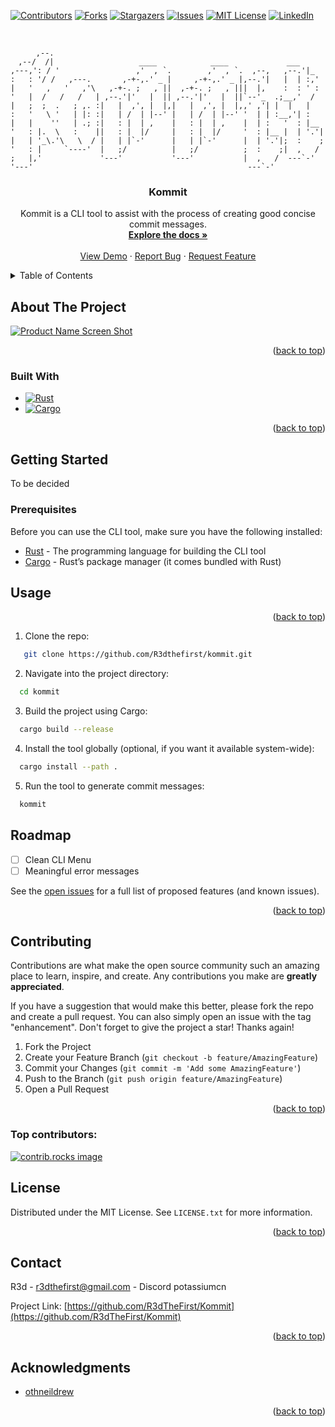 <!-- Improved compatibility of back to top link: See: https://github.com/othneildrew/Best-README-Template/pull/73 -->

<a id="readme-top"></a>

<!--
*** Thanks for checking out the Best-README-Template. If you have a suggestion
*** that would make this better, please fork the repo and create a pull request
*** or simply open an issue with the tag "enhancement".
*** Don't forget to give the project a star!
*** Thanks again! Now go create something AMAZING! :D
-->

<!-- PROJECT SHIELDS -->
<!--
*** I'm using markdown "reference style" links for readability.
*** Reference links are enclosed in brackets [ ] instead of parentheses ( ).
*** See the bottom of this document for the declaration of the reference variables
*** for contributors-url, forks-url, etc. This is an optional, concise syntax you may use.
*** https://www.markdownguide.org/basic-syntax/#reference-style-links
-->

[![Contributors][contributors-shield]][contributors-url]
[![Forks][forks-shield]][forks-url]
[![Stargazers][stars-shield]][stars-url]
[![Issues][issues-shield]][issues-url]
[![MIT License][license-shield]][license-url]
[![LinkedIn][linkedin-shield]][linkedin-url]

<!-- PROJECT LOGO -->
<br />
<div align="center">
  <p>
   
  ```
       ,--.                                                            
   ,--/  /|                   ____            ____             ___     
,---,': / '                 ,'  , `.        ,'  , `.  ,--,   ,--.'|_   
:   : '/ /   ,---.       ,-+-,.' _ |     ,-+-,.' _ |,--.'|   |  | :,'  
|   '   ,   '   ,'\   ,-+-. ;   , ||  ,-+-. ;   , |||  |,    :  : ' :  
'   |  /   /   /   | ,--.'|'   |  || ,--.'|'   |  ||`--'_  .;__,'  /   
|   ;  ;  .   ; ,. :|   |  ,', |  |,|   |  ,', |  |,,' ,'| |  |   |    
:   '   \ '   | |: :|   | /  | |--' |   | /  | |--' '  | | :__,'| :    
|   |    ''   | .; :|   : |  | ,    |   : |  | ,    |  | :   '  : |__  
'   : |.  \   :    ||   : |  |/     |   : |  |/     '  : |__ |  | '.'| 
|   | '_\.'\   \  / |   | |`-'      |   | |`-'      |  | '.'|;  :    ; 
'   : |     `----'  |   ;/          |   ;/          ;  :    ;|  ,   /  
;   |,'             '---'           '---'           |  ,   /  ---`-'   
'---'                                                ---`-'            
   ```
  </p>

<h3 align="center">Kommit</h3>

  <p align="center">
    Kommit is a CLI tool to assist with the process of creating good concise commit messages.
    <br />
    <a href="https://github.com/R3dTheFirst/Kommit"><strong>Explore the docs »</strong></a>
    <br />
    <br />
    <a href="https://github.com/R3dTheFirst/Kommit">View Demo</a>
    ·
    <a href="https://github.com/R3dTheFirst/Kommit/issues/new?labels=bug&template=bug-report---.md">Report Bug</a>
    ·
    <a href="https://github.com/R3dTheFirst/Kommit/issues/new?labels=enhancement&template=feature-request---.md">Request Feature</a>
  </p>
</div>

<!-- TABLE OF CONTENTS -->
<details>
  <summary>Table of Contents</summary>
  <ol>
    <li>
      <a href="#about-the-project">About The Project</a>
      <ul>
        <li><a href="#built-with">Built With</a></li>
      </ul>
    </li>
    <li>
      <a href="#getting-started">Getting Started</a>
      <ul>
        <li><a href="#prerequisites">Prerequisites</a></li>
        <li><a href="#installation">Installation</a></li>
      </ul>
    </li>
    <li><a href="#usage">Usage</a></li>
    <li><a href="#roadmap">Roadmap</a></li>
    <li><a href="#contributing">Contributing</a></li>
    <li><a href="#license">License</a></li>
    <li><a href="#contact">Contact</a></li>
    <li><a href="#acknowledgments">Acknowledgments</a></li>
  </ol>
</details>

<!-- ABOUT THE PROJECT -->

## About The Project

[![Product Name Screen Shot][product-screenshot]](https://picsum.photos/200)

<p align="right">(<a href="#readme-top">back to top</a>)</p>

### Built With

- [![Rust][rust-badge]](https://www.rust-lang.org)
- [![Cargo][cargo-badge]](https://doc.rust-lang.org/cargo)

[rust-badge]: https://img.shields.io/badge/rust-%23E57373.svg?style=for-the-badge&logo=rust&logoColor=white
[cargo-badge]: https://img.shields.io/badge/cargo-%234a4a4a.svg?style=for-the-badge&logo=cargo&logoColor=white

<p align="right">(<a href="#readme-top">back to top</a>)</p>

<!-- GETTING STARTED -->

## Getting Started

To be decided

### Prerequisites

Before you can use the CLI tool, make sure you have the following installed:

- [Rust](https://www.rust-lang.org/learn/get-started) - The programming language for building the CLI tool
- [Cargo](https://doc.rust-lang.org/cargo/getting-started/installation.html) - Rust’s package manager (it comes bundled with Rust)

<!-- USAGE EXAMPLES -->

## Usage

<p align="right">(<a href="#readme-top">back to top</a>)</p>

1. Clone the repo:

```sh
   git clone https://github.com/R3dthefirst/kommit.git
```

2. Navigate into the project directory:

```sh
  cd kommit
```

3. Build the project using Cargo:

```sh
  cargo build --release
```

4. Install the tool globally (optional, if you want it available system-wide):

```sh
  cargo install --path .
```

5. Run the tool to generate commit messages:

```sh
  kommit
```

<!-- ROADMAP -->

## Roadmap

- [ ] Clean CLI Menu
- [ ] Meaningful error messages

See the [open issues](https://github.com/R3dTheFirst/Kommit/issues) for a full list of proposed features (and known issues).

<p align="right">(<a href="#readme-top">back to top</a>)</p>

<!-- CONTRIBUTING -->

## Contributing

Contributions are what make the open source community such an amazing place to learn, inspire, and create. Any contributions you make are **greatly appreciated**.

If you have a suggestion that would make this better, please fork the repo and create a pull request. You can also simply open an issue with the tag "enhancement".
Don't forget to give the project a star! Thanks again!

1. Fork the Project
2. Create your Feature Branch (`git checkout -b feature/AmazingFeature`)
3. Commit your Changes (`git commit -m 'Add some AmazingFeature'`)
4. Push to the Branch (`git push origin feature/AmazingFeature`)
5. Open a Pull Request

<p align="right">(<a href="#readme-top">back to top</a>)</p>

### Top contributors:

<a href="https://github.com/R3dTheFirst/Kommit/graphs/contributors">
  <img src="https://contrib.rocks/image?repo=R3dTheFirst/Kommit" alt="contrib.rocks image" />
</a>

<!-- LICENSE -->

## License

Distributed under the MIT License. See `LICENSE.txt` for more information.

<p align="right">(<a href="#readme-top">back to top</a>)</p>

<!-- CONTACT -->

## Contact

R3d - r3dthefirst@gmail.com - Discord potassiumcn

Project Link: [https://github.com/R3dTheFirst/Kommit](https://github.com/R3dTheFirst/Kommit)

<p align="right">(<a href="#readme-top">back to top</a>)</p>

<!-- ACKNOWLEDGMENTS -->

## Acknowledgments

- [othneildrew](https://github.com/othneildrew/Best-README-Template)

<p align="right">(<a href="#readme-top">back to top</a>)</p>

<!-- MARKDOWN LINKS & IMAGES -->
<!-- https://www.markdownguide.org/basic-syntax/#reference-style-links -->

[contributors-shield]: https://img.shields.io/github/contributors/R3dTheFirst/Kommit.svg?style=for-the-badge
[contributors-url]: https://github.com/R3dTheFirst/Kommit/graphs/contributors
[forks-shield]: https://img.shields.io/github/forks/R3dTheFirst/Kommit.svg?style=for-the-badge
[forks-url]: https://github.com/R3dTheFirst/Kommit/network/members
[stars-shield]: https://img.shields.io/github/stars/R3dTheFirst/Kommit.svg?style=for-the-badge
[stars-url]: https://github.com/R3dTheFirst/Kommit/stargazers
[issues-shield]: https://img.shields.io/github/issues/R3dTheFirst/Kommit.svg?style=for-the-badge
[issues-url]: https://github.com/R3dTheFirst/Kommit/issues
[license-shield]: https://img.shields.io/github/license/R3dTheFirst/Kommit.svg?style=for-the-badge
[license-url]: https://github.com/R3dTheFirst/Kommit/blob/master/LICENSE.txt
[linkedin-shield]: https://img.shields.io/badge/-LinkedIn-black.svg?style=for-the-badge&logo=linkedin&colorB=555
[linkedin-url]: https://linkedin.com/in/linkedin_username
[product-screenshot]: images/screenshot.png
[Next.js]: https://img.shields.io/badge/next.js-000000?style=for-the-badge&logo=nextdotjs&logoColor=white
[Next-url]: https://nextjs.org/
[React.js]: https://img.shields.io/badge/React-20232A?style=for-the-badge&logo=react&logoColor=61DAFB
[React-url]: https://reactjs.org/
[Vue.js]: https://img.shields.io/badge/Vue.js-35495E?style=for-the-badge&logo=vuedotjs&logoColor=4FC08D
[Vue-url]: https://vuejs.org/
[Angular.io]: https://img.shields.io/badge/Angular-DD0031?style=for-the-badge&logo=angular&logoColor=white
[Angular-url]: https://angular.io/
[Svelte.dev]: https://img.shields.io/badge/Svelte-4A4A55?style=for-the-badge&logo=svelte&logoColor=FF3E00
[Svelte-url]: https://svelte.dev/
[Laravel.com]: https://img.shields.io/badge/Laravel-FF2D20?style=for-the-badge&logo=laravel&logoColor=white
[Laravel-url]: https://laravel.com
[Bootstrap.com]: https://img.shields.io/badge/Bootstrap-563D7C?style=for-the-badge&logo=bootstrap&logoColor=white
[Bootstrap-url]: https://getbootstrap.com
[JQuery.com]: https://img.shields.io/badge/jQuery-0769AD?style=for-the-badge&logo=jquery&logoColor=white
[JQuery-url]: https://jquery.com
